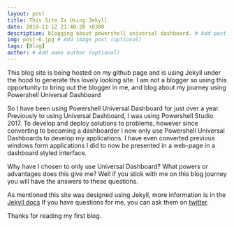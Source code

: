 ```yaml
---
layout: post
title: This Site Is Using Jekyll
date: 2019-11-12 21:40:20 +0300
description: blogging about powershell universal dashboard. # Add post description (optional)
img: post-6.jpg # Add image post (optional)
tags: [Blog]
author: # Add name author (optional)
---
```


This blog site is being hosted on my github page and is using Jekyll under the hood to generate this lovely looking site. I am not a blogger so using this opportunity to bring out the blogger in me, and blog about my journey using Powershell Universal Dashboard

So I have been using Powershell Universal Dashboard for just over a year. Previously to using Universal Dashboard, I was using Powershell Studio 2017. To develop and deploy solutions to problems, however since converting to becoming a dashboarder I now only use Powershell Universal Dashboards to develop my applications. I have even converted previous windows form applications I did to now be presented in a web-page in a dashboard styled interface.

Why have I chosen to only use Universal Dashboard? What powers or advantages does this give me? Well if you stick with me on this blog journey you will have the answers to these questions.

As mentioned this site was designed using Jekyll, more information is in the [Jekyll docs][jekyll-docs] If you have questions for me, you can ask them on [twitter][twitter].

Thanks for reading my first blog.

[jekyll-docs]: https://jekyllrb.com/docs/home
[twitter]: https://twitter.com/psdevuk/
